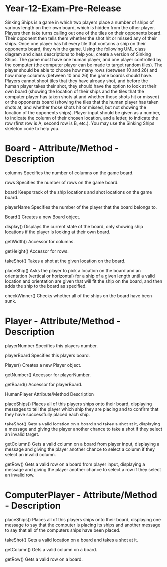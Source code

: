 # Year-12-Exam-Pre-Release

Sinking Ships is a game in which two players place a number of ships of various length on their own board, which is hidden from the other player. 
Players then take turns calling out one of the tiles on their opponents board. Their opponent then tells them whether the shot hit or missed any of their ships. 
Once one player has hit every tile that contains a ship on their opponents board, they win the game.
Using the following UML class diagram and class descriptions to help you, create a version of Sinking Ships. 
The game must have one human player, and one player controlled by the computer (the computer player can be made to target random tiles). 
The player should be able to choose how many rows (between 10 and 26) and how many columns (between 10 and 26) the game boards should have. 
Players cannot shoot tiles that they have already shot, and before the human player takes their shot, they should have the option to look at their own board 
(showing the location of their ships and the tiles that the computer player has taken shots at and whether those shots hit or missed) or the opponents board 
(showing the tiles that the human player has taken shots at, and whether those shots hit or missed, but not showing the location of the opponents ships). 
Player input should be given as a number, to indicate the column of their chosen location, and a letter, to indicate the row (first row is A, second row is B, etc.). 
You may use the Sinking Ships skeleton code to help you.

# Board - Attribute/Method - Description

columns
Specifies the number of columns on the game board.

rows
Specifies the number of rows on the game board.

board
Keeps track of the ship locations and shot locations on the game board.

playerName
Specifies the number of the player that the board belongs to.

Board()
Creates a new Board object.

display()
Displays the current state of the board, only showing ship locations if the player is looking at their own board.

getWidth()
Accessor for columns.

getHeight()
Accessor for rows.

takeShot()
Takes a shot at the given location on the board.

placeShip()
Asks the player to pick a location on the board and an orientation (vertical or horizontal) for a ship of a given length until a valid location and orientation are given that 
will fit the ship on the board, and then adds the ship to the board as specified.

checkWinner()
Checks whether all of the ships on the board have been sunk.

# Player - Attribute/Method - Description

playerNumber
Specifies this players number.

playerBoard
Specifies this players board.

Player()
Creates a new Player object.

getNumber()
Accessor for playerNumber.

getBoard()
Accessor for playerBoard.

HumanPlayer
Attribute/Method
Description

placeShips()
Places all of this players ships onto their board, displaying messages to tell the player which ship they are placing and to confirm that they have successfully placed each ship.

takeShot()
Gets a valid location on a board and takes a shot at it, displaying a message and giving the player another chance to take a shot if they select an invalid target.

getColumn()
Gets a valid column on a board from player input, displaying a message and giving the player another chance to select a column if they select an invalid column.

getRow()
Gets a valid row on a board from player input, displaying a message and giving the player another chance to select a row if they select an invalid row.

# ComputerPlayer - Attribute/Method - Description

placeShips()
Places all of this players ships onto their board, displaying one message to say that the computer is placing its ships and another message to say that all of the computers 
ships have been placed.

takeShot()
Gets a valid location on a board and takes a shot at it.

getColumn()
Gets a valid column on a board.

getRow()
Gets a valid row on a board.